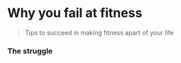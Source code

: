 # Why you fail at fitness

> Tips to succeed in making fitness apart of your life

### The struggle
